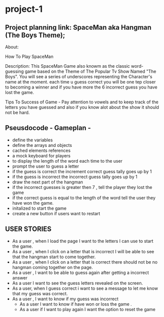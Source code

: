 # project-1

## Project planning link: SpaceMan aka Hangman (The Boys Theme);

About:

How To Play SpaceMan

Description: This SpaceMan Game also knowm as the classic word-guessing game based on the Theme of The Popular Tv Show Named "The Boys". You will see a series of underscores representing the Character's name at the moment. each time u guess correct you will be one tep closer to becoming a winner and if you have more the 6 incorrect guess you have lost the game.

Tips To Success of Game - Pay attention to vowels and to keep track of the letters you have guessed and also if you know alot about the show it should not be hard.

## Pseusdocode - Gameplan -

- define the variables
- define the arrays and objects
- cached elements references
- a mock keyboard for players
- to display the length of the word each time to the user
- prompt the user to guess a letter
- if the guess is correct the increment correct guess tally goes up by 1
- if the guess is incorrect the incorrect guess tally goes up by 1
- draw the next part of the hangman
- if the incorrect guesses is greater then 7 , tell the player they lost the game
- if the correct guess is equal to the length of the word tell the user they have won the game.
- initalized to start the game
- create a new button if users want to restart

## USER STORIES

- As a user , when I load the page I want to the letters I can use to start the game.
- As a user , when I click on a letter that is incorrect I will be able to see that the hangman start to come together.
- As a user , when I click on a letter that is correct there should not be no hangman coming together on the page.
- As a user , I want to be able to guess again after getting a incorrect answer
- As a user I want to see the guess letters revealed on the screen.
- As a user, when I guess correct i want to see a message to let me know that my guess was correct.
- As a user , I want to know if my guess was incorrect
  - As a user I want to know if have won or loss the game .
  - As a user if I want to play again I want the option to reset the game
